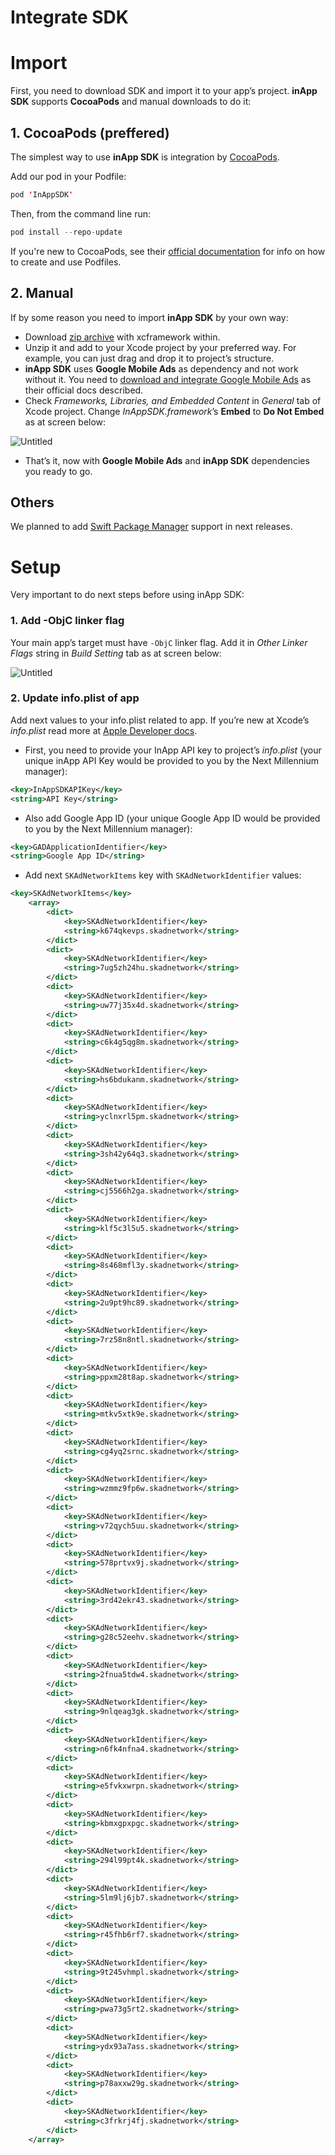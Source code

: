 # Integrate SDK

# Import

First, you need to download SDK and import it to your app’s project. **inApp SDK** supports **CocoaPods** and manual downloads to do it:

## 1. CocoaPods (preffered)

The simplest way to use **inApp SDK** is integration by [CocoaPods](https://guides.cocoapods.org/using/getting-started).

Add our pod in your Podfile:

```swift
pod 'InAppSDK'
```

Then, from the command line run:

```swift
pod install --repo-update
```

If you're new to CocoaPods, see their [official documentation](https://guides.cocoapods.org/using/using-cocoapods) for info on how to create and use Podfiles.

## 2. Manual

If by some reason you need to import **inApp SDK** by your own way:

- Download [zip archive](https://sdk.brainlyads.com/ios/repository/1.2.8/InAppSDK.zip) with xcframework within.
- Unzip it and add to your Xcode project by your preferred way. For example, you can just drag and drop it to project’s structure.
- **inApp SDK** uses **Google Mobile Ads** as dependency and not work without it. You need to [download and integrate Google Mobile Ads](https://developers.google.com/admob/ios/download) as their official docs described.
- Check *Frameworks, Libraries, and Embedded Content* in *General* tab of Xcode project. Change *InAppSDK.framework*’s **Embed** to **Do Not Embed** as at screen below:

![Untitled](images/frameworks.png)

- That’s it, now with **Google Mobile Ads** and **inApp SDK** dependencies you ready to go.

## Others

We planned to add [Swift Package Manager](https://developer.apple.com/documentation/swift_packages) support in next releases.

# Setup

Very important to do next steps before using inApp SDK:

### 1. Add -ObjC linker flag

Your main app’s target must have `-ObjC` linker flag. Add it in *Other Linker Flags* string in *Build Setting* tab as at screen below:

![Untitled](images/objc_flag.png)

### 2. Update info.plist of app

Add next values to your info.plist related to app. If you’re new at Xcode’s *info.plist* read more at [Apple Developer docs](https://developer.apple.com/documentation/bundleresources/information_property_list).

- First, you need to provide your InApp API key to project’s *info.plist* (your unique inApp API Key would be provided to you by the Next Millennium manager):

```xml
<key>InAppSDKAPIKey</key>
<string>API Key</string>
```

- Also add Google App ID (your unique Google App ID would be provided to you by the Next Millennium manager):

```xml
<key>GADApplicationIdentifier</key>
<string>Google App ID</string>
```

- Add next `SKAdNetworkItems` key with `SKAdNetworkIdentifier` values:

```xml
<key>SKAdNetworkItems</key>
	<array>
		<dict>
			<key>SKAdNetworkIdentifier</key>
			<string>k674qkevps.skadnetwork</string>
		</dict>
		<dict>
			<key>SKAdNetworkIdentifier</key>
			<string>7ug5zh24hu.skadnetwork</string>
		</dict>
		<dict>
			<key>SKAdNetworkIdentifier</key>
			<string>uw77j35x4d.skadnetwork</string>
		</dict>
		<dict>
			<key>SKAdNetworkIdentifier</key>
			<string>c6k4g5qg8m.skadnetwork</string>
		</dict>
		<dict>
			<key>SKAdNetworkIdentifier</key>
			<string>hs6bdukanm.skadnetwork</string>
		</dict>
		<dict>
			<key>SKAdNetworkIdentifier</key>
			<string>yclnxrl5pm.skadnetwork</string>
		</dict>
		<dict>
			<key>SKAdNetworkIdentifier</key>
			<string>3sh42y64q3.skadnetwork</string>
		</dict>
		<dict>
			<key>SKAdNetworkIdentifier</key>
			<string>cj5566h2ga.skadnetwork</string>
		</dict>
		<dict>
			<key>SKAdNetworkIdentifier</key>
			<string>klf5c3l5u5.skadnetwork</string>
		</dict>
		<dict>
			<key>SKAdNetworkIdentifier</key>
			<string>8s468mfl3y.skadnetwork</string>
		</dict>
		<dict>
			<key>SKAdNetworkIdentifier</key>
			<string>2u9pt9hc89.skadnetwork</string>
		</dict>
		<dict>
			<key>SKAdNetworkIdentifier</key>
			<string>7rz58n8ntl.skadnetwork</string>
		</dict>
		<dict>
			<key>SKAdNetworkIdentifier</key>
			<string>ppxm28t8ap.skadnetwork</string>
		</dict>
		<dict>
			<key>SKAdNetworkIdentifier</key>
			<string>mtkv5xtk9e.skadnetwork</string>
		</dict>
		<dict>
			<key>SKAdNetworkIdentifier</key>
			<string>cg4yq2srnc.skadnetwork</string>
		</dict>
		<dict>
			<key>SKAdNetworkIdentifier</key>
			<string>wzmmz9fp6w.skadnetwork</string>
		</dict>
		<dict>
			<key>SKAdNetworkIdentifier</key>
			<string>v72qych5uu.skadnetwork</string>
		</dict>
		<dict>
			<key>SKAdNetworkIdentifier</key>
			<string>578prtvx9j.skadnetwork</string>
		</dict>
		<dict>
			<key>SKAdNetworkIdentifier</key>
			<string>3rd42ekr43.skadnetwork</string>
		</dict>
		<dict>
			<key>SKAdNetworkIdentifier</key>
			<string>g28c52eehv.skadnetwork</string>
		</dict>
		<dict>
			<key>SKAdNetworkIdentifier</key>
			<string>2fnua5tdw4.skadnetwork</string>
		</dict>
		<dict>
			<key>SKAdNetworkIdentifier</key>
			<string>9nlqeag3gk.skadnetwork</string>
		</dict>
		<dict>
			<key>SKAdNetworkIdentifier</key>
			<string>n6fk4nfna4.skadnetwork</string>
		</dict>
		<dict>
			<key>SKAdNetworkIdentifier</key>
			<string>e5fvkxwrpn.skadnetwork</string>
		</dict>
		<dict>
			<key>SKAdNetworkIdentifier</key>
			<string>kbmxgpxpgc.skadnetwork</string>
		</dict>
		<dict>
			<key>SKAdNetworkIdentifier</key>
			<string>294l99pt4k.skadnetwork</string>
		</dict>
		<dict>
			<key>SKAdNetworkIdentifier</key>
			<string>5lm9lj6jb7.skadnetwork</string>
		</dict>
		<dict>
			<key>SKAdNetworkIdentifier</key>
			<string>r45fhb6rf7.skadnetwork</string>
		</dict>
		<dict>
			<key>SKAdNetworkIdentifier</key>
			<string>9t245vhmpl.skadnetwork</string>
		</dict>
		<dict>
			<key>SKAdNetworkIdentifier</key>
			<string>pwa73g5rt2.skadnetwork</string>
		</dict>
		<dict>
			<key>SKAdNetworkIdentifier</key>
			<string>ydx93a7ass.skadnetwork</string>
		</dict>
		<dict>
			<key>SKAdNetworkIdentifier</key>
			<string>p78axxw29g.skadnetwork</string>
		</dict>
		<dict>
			<key>SKAdNetworkIdentifier</key>
			<string>c3frkrj4fj.skadnetwork</string>
		</dict>
	</array>
```
